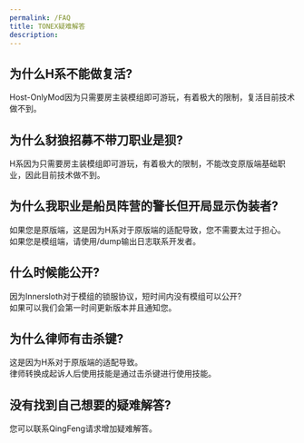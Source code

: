 ```yaml
---
permalink: /FAQ
title: TONEX疑难解答
description: 
---
```

## 为什么H系不能做复活?
Host-OnlyMod因为只需要房主装模组即可游玩，有着极大的限制，复活目前技术做不到。
## 为什么豺狼招募不带刀职业是狈?
H系因为只需要房主装模组即可游玩，有着极大的限制，不能改变原版端基础职业，因此目前技术做不到。
## 为什么我职业是船员阵营的警长但开局显示伪装者?
如果您是原版端，这是因为H系对于原版端的适配导致，您不需要太过于担心。<br>
如果您是模组端，请使用/dump输出日志联系开发者。
## 什么时候能公开?
因为Innersloth对于模组的锁服协议，短时间内没有模组可以公开?<br>
如果可以我们会第一时间更新版本并且通知您。
## 为什么律师有击杀键?
这是因为H系对于原版端的适配导致。<br>
律师转换成起诉人后使用技能是通过击杀键进行使用技能。
## 没有找到自己想要的疑难解答?
您可以联系QingFeng请求增加疑难解答。
